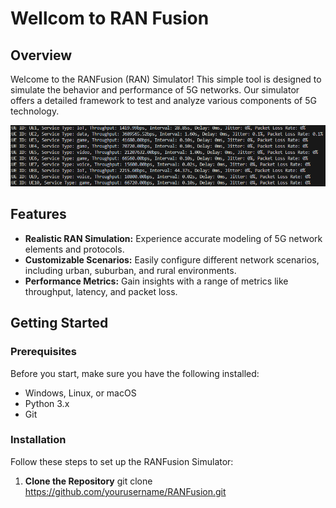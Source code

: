 # Wellcom to RAN Fusion

## Overview

Welcome to the RANFusion (RAN) Simulator! This simple tool is designed to simulate the behavior and performance of 5G networks. Our simulator offers a detailed framework to test and analyze various components of 5G technology.

![Example Image](images/log.png)

## Features

- **Realistic RAN Simulation:** Experience accurate modeling of 5G network elements and protocols.
- **Customizable Scenarios:** Easily configure different network scenarios, including urban, suburban, and rural environments.
- **Performance Metrics:** Gain insights with a range of metrics like throughput, latency, and packet loss.

## Getting Started

### Prerequisites

Before you start, make sure you have the following installed:
- Windows, Linux, or macOS
- Python 3.x
- Git

### Installation

Follow these steps to set up the RANFusion Simulator:

1. **Clone the Repository**
   git clone https://github.com/yourusername/RANFusion.git




   
